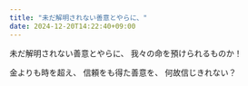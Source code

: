 ```yaml
---
title: "未だ解明されない善意とやらに、"
date: 2024-12-20T14:22:40+09:00
---
```

未だ解明されない善意とやらに、
我々の命を預けられるものか！

金よりも時を超え、
信頼をも得た善意を、
何故信じきれない？
